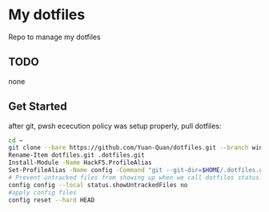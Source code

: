 # My dotfiles

Repo to manage my dotfiles

## TODO

none

## Get Started

after git, pwsh ececution policy was setup properly, pull dotfiles:
```bash
cd ~
git clone --bare https://github.com/Yuan-Quan/dotfiles.git --branch windows
Rename-Item dotfiles.git .dotfiles.git
Install-Module -Name HackF5.ProfileAlias
Set-ProfileAlias -Name config -Command "git --git-dir=$HOME/.dotfiles.git/ --work-tree=$HOME #{*}" -Bash
# Prevent untracked files from showing up when we call dotfiles status.
config config --local status.showUntrackedFiles no
#apply config files
config reset --hard HEAD
```

